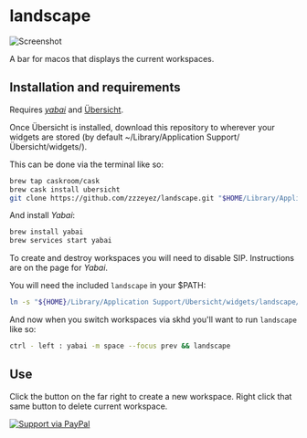 # landscape

![Screenshot](/screenshot.jpg)

A bar for macos that displays the current workspaces.

## Installation and requirements

Requires [_yabai_](https://github.com/koekeishiya/yabai) and [Übersicht](http://tracesof.net/uebersicht/).

Once Übersicht is installed, download this repository to wherever your widgets are stored (by default ~/Library/Application Support/Übersicht/widgets/).

This can be done via the terminal like so:

```sh
brew tap caskroom/cask
brew cask install ubersicht
git clone https://github.com/zzzeyez/landscape.git "$HOME/Library/Application Support/Übersicht/widgets/landscape"
```

And install _Yabai_:

```sh
brew install yabai
brew services start yabai
```

To create and destroy workspaces you will need to disable SIP. Instructions are on the page for _Yabai_.

You will need the included `landscape` in your \$PATH:

```sh
ln -s "${HOME}/Library/Application Support/Übersicht/widgets/landscape/landscape" "/usr/local/bin/landscape"
```

And now when you switch workspaces via skhd you'll want to run `landscape` like so:

```sh
ctrl - left : yabai -m space --focus prev && landscape
```

## Use

Click the button on the far right to create a new workspace. Right click that same button to delete current workspace.

[![Support via PayPal](https://cdn.rawgit.com/twolfson/paypal-github-button/1.0.0/dist/button.svg)](https://www.paypal.me/zzzeyez/)
